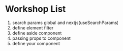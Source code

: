 Workshop List
===============
1. search params global and nextjs(useSearchParams)
2. define element filter
3. define aside component
4. passing props to component
5. define your component